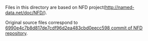 Files in this directory are based on NFD project(http://named-data.net/doc/NFD/).

Original source files correspond to [6990e4c7b8d817de7cdf96d2ea483cbd0eecc598 commit of NFD
repository](https://github.com/named-data/NFD/commit/6990e4c7b8d817de7cdf96d2ea483cbd0eecc598).
